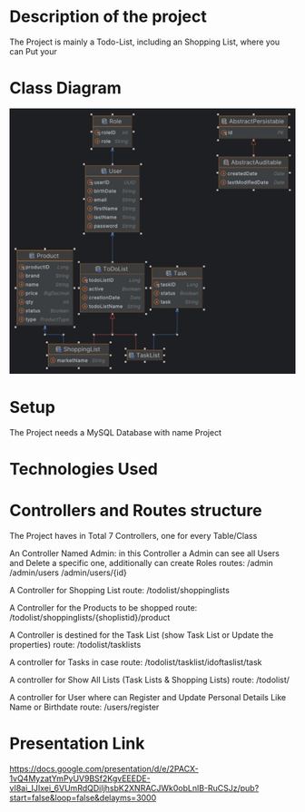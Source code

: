 # Description of the project
The Project is mainly a Todo-List, including an Shopping List, where you can Put your 
# Class Diagram
![img.png](img.png)
# Setup
The Project needs a MySQL Database with name Project
# Technologies Used
# Controllers and Routes structure
The Project haves in Total 7 Controllers, one for every Table/Class

An Controller Named Admin: in this Controller a Admin can see all Users and Delete a specific one, additionally can create Roles
  routes: /admin /admin/users 
          /admin/users/{id}

A Controller for Shopping List 
  route: /todolist/shoppinglists

A Controller for the Products to be shopped
  route: /todolist/shoppinglists/{shoplistid}/product

A Controller is destined for the Task List (show Task List or Update the properties)
  route: /todolist/tasklists

A controller for Tasks in case
  route: /todolist/tasklist/idoftaslist/task

A controller for Show All Lists (Task Lists & Shopping Lists) 
  route: /todolist/

A controller for User where can Register and Update Personal Details Like Name or Birthdate
route: /users/register

# Presentation Link
https://docs.google.com/presentation/d/e/2PACX-1vQ4MyzatYmPyUV9BSf2KgvEEEDE-vI8ai_IJIxei_6VUmRdQDiIjhsbK2XNRACJWk0obLnlB-RuCSJz/pub?start=false&loop=false&delayms=3000